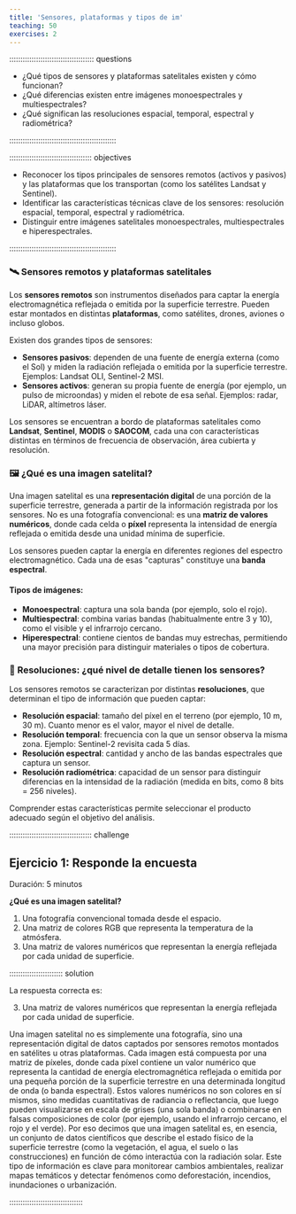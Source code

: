 ```yaml
---
title: 'Sensores, plataformas y tipos de im'
teaching: 50
exercises: 2
---
```


:::::::::::::::::::::::::::::::::::::: questions 

- ¿Qué tipos de sensores y plataformas satelitales existen y cómo funcionan?  
- ¿Qué diferencias existen entre imágenes monoespectrales y multiespectrales?  
- ¿Qué significan las resoluciones espacial, temporal, espectral y radiométrica?

::::::::::::::::::::::::::::::::::::::::::::::::

::::::::::::::::::::::::::::::::::::: objectives

- Reconocer los tipos principales de sensores remotos (activos y pasivos) y las plataformas que los transportan (como los satélites Landsat y Sentinel).  
- Identificar las características técnicas clave de los sensores: resolución espacial, temporal, espectral y radiométrica.  
- Distinguir entre imágenes satelitales monoespectrales, multiespectrales e hiperespectrales.
  
::::::::::::::::::::::::::::::::::::::::::::::::

### 🛰️ Sensores remotos y plataformas satelitales

Los **sensores remotos** son instrumentos diseñados para captar la energía electromagnética reflejada o emitida por la superficie terrestre. Pueden estar montados en distintas **plataformas**, como satélites, drones, aviones o incluso globos.

Existen dos grandes tipos de sensores:

- **Sensores pasivos**: dependen de una fuente de energía externa (como el Sol) y miden la radiación reflejada o emitida por la superficie terrestre. Ejemplos: Landsat OLI, Sentinel-2 MSI.
- **Sensores activos**: generan su propia fuente de energía (por ejemplo, un pulso de microondas) y miden el rebote de esa señal. Ejemplos: radar, LiDAR, altímetros láser.

Los sensores se encuentran a bordo de plataformas satelitales como **Landsat**, **Sentinel**, **MODIS** o **SAOCOM**, cada una con características distintas en términos de frecuencia de observación, área cubierta y resolución.

### 🖼️ ¿Qué es una imagen satelital?

Una imagen satelital es una **representación digital** de una porción de la superficie terrestre, generada a partir de la información registrada por los sensores. No es una fotografía convencional: es una **matriz de valores numéricos**, donde cada celda o **píxel** representa la intensidad de energía reflejada o emitida desde una unidad mínima de superficie.

Los sensores pueden captar la energía en diferentes regiones del espectro electromagnético. Cada una de esas "capturas" constituye una **banda espectral**.

#### Tipos de imágenes:
- **Monoespectral**: captura una sola banda (por ejemplo, solo el rojo).
- **Multiespectral**: combina varias bandas (habitualmente entre 3 y 10), como el visible y el infrarrojo cercano.
- **Hiperespectral**: contiene cientos de bandas muy estrechas, permitiendo una mayor precisión para distinguir materiales o tipos de cobertura.

### 🎯 Resoluciones: ¿qué nivel de detalle tienen los sensores?

Los sensores remotos se caracterizan por distintas **resoluciones**, que determinan el tipo de información que pueden captar:

- **Resolución espacial**: tamaño del píxel en el terreno (por ejemplo, 10 m, 30 m). Cuanto menor es el valor, mayor el nivel de detalle.
- **Resolución temporal**: frecuencia con la que un sensor observa la misma zona. Ejemplo: Sentinel-2 revisita cada 5 días.
- **Resolución espectral**: cantidad y ancho de las bandas espectrales que captura un sensor.
- **Resolución radiométrica**: capacidad de un sensor para distinguir diferencias en la intensidad de la radiación (medida en bits, como 8 bits = 256 niveles).

Comprender estas características permite seleccionar el producto adecuado según el objetivo del análisis.


::::::::::::::::::::::::::::::::::::: challenge 

## Ejercicio 1: Responde la encuesta
Duración: 5 minutos

**¿Qué es una imagen satelital?**
1. Una fotografía convencional tomada desde el espacio.
2. Una matriz de colores RGB que representa la temperatura de la atmósfera.
3. Una matriz de valores numéricos que representan la energía reflejada por cada unidad de superficie. 


:::::::::::::::::::::::: solution 

La respuesta correcta es:

3. Una matriz de valores numéricos que representan la energía reflejada por cada unidad de superficie.

Una imagen satelital no es simplemente una fotografía, sino una representación digital de datos captados por sensores remotos montados en satélites u otras plataformas. Cada imagen está compuesta por una matriz de píxeles, donde cada píxel contiene un valor numérico que representa la cantidad de energía electromagnética reflejada o emitida por una pequeña porción de la superficie terrestre en una determinada longitud de onda (o banda espectral).
Estos valores numéricos no son colores en sí mismos, sino medidas cuantitativas de radiancia o reflectancia, que luego pueden visualizarse en escala de grises (una sola banda) o combinarse en falsas composiciones de color (por ejemplo, usando el infrarrojo cercano, el rojo y el verde).
Por eso decimos que una imagen satelital es, en esencia, un conjunto de datos científicos que describe el estado físico de la superficie terrestre (como la vegetación, el agua, el suelo o las construcciones) en función de cómo interactúa con la radiación solar.
Este tipo de información es clave para monitorear cambios ambientales, realizar mapas temáticos y detectar fenómenos como deforestación, incendios, inundaciones o urbanización.

:::::::::::::::::::::::::::::::::


